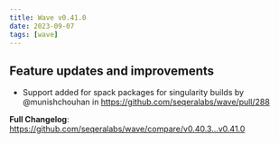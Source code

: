 ```yaml
---
title: Wave v0.41.0
date: 2023-09-07
tags: [wave]
---
```


## Feature updates and improvements

* Support added for spack packages for singularity builds by @munishchouhan in https://github.com/seqeralabs/wave/pull/288


**Full Changelog**: https://github.com/seqeralabs/wave/compare/v0.40.3...v0.41.0
